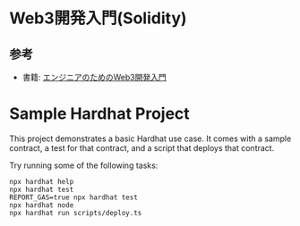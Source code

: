 # Web3開発入門(Solidity)

## 参考
- 書籍: [エンジニアのためのWeb3開発入門](https://www.amazon.co.jp/%E3%82%A8%E3%83%B3%E3%82%B8%E3%83%8B%E3%82%A2%E3%81%AE%E3%81%9F%E3%82%81%E3%81%AEWeb3%E9%96%8B%E7%99%BA%E5%85%A5%E9%96%80-%E3%82%A4%E3%83%BC%E3%82%B5%E3%83%AA%E3%82%A2%E3%83%A0%E3%83%BBNFT%E3%83%BBDAO%E3%81%AB%E3%82%88%E3%82%8B%E3%83%96%E3%83%AD%E3%83%83%E3%82%AF%E3%83%81%E3%82%A7%E3%83%BC%E3%83%B3Web%E3%82%A2%E3%83%97%E3%83%AA%E9%96%8B%E7%99%BA-%E6%84%9B%E6%95%AC-%E7%9C%9F%E7%94%9F/dp/4295018635)


# Sample Hardhat Project

This project demonstrates a basic Hardhat use case. It comes with a sample contract, a test for that contract, and a script that deploys that contract.

Try running some of the following tasks:

```shell
npx hardhat help
npx hardhat test
REPORT_GAS=true npx hardhat test
npx hardhat node
npx hardhat run scripts/deploy.ts
```
